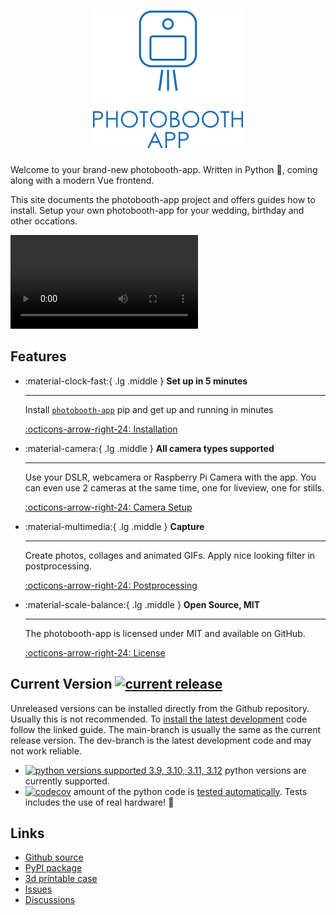 <h1 align="center"><img src="assets/logo-text-blue-transparent.png" alt="photobooth app logo" /></h1>

Welcome to your brand-new photobooth-app.
Written in Python 🐍, coming along with a modern Vue frontend.

This site documents the photobooth-app project and offers guides how to install.
Setup your own photobooth-app for your wedding, birthday and other occations.

<video controls>
    <source src="./assets/take-picture.mp4" type="video/mp4">
</video>

## Features

<div class="grid cards" markdown>

- :material-clock-fast:{ .lg .middle } __Set up in 5 minutes__

    ---

    Install [`photobooth-app`](https://pypi.org/project/photobooth-app/) pip and get up
    and running in minutes

    [:octicons-arrow-right-24: Installation](./setup/installation.md)

- :material-camera:{ .lg .middle } __All camera types supported__

    ---

    Use your DSLR, webcamera or Raspberry Pi Camera with the app. You can even use 2 cameras at the same time, one for liveview, one for stills.

    [:octicons-arrow-right-24: Camera Setup](./setup/camera_setup.md)

- :material-multimedia:{ .lg .middle } __Capture__

    ---

    Create photos, collages and animated GIFs. Apply nice looking filter in postprocessing.

    [:octicons-arrow-right-24: Postprocessing](./setup/mediaprocessing.md)

- :material-scale-balance:{ .lg .middle } __Open Source, MIT__

    ---

    The photobooth-app is licensed under MIT and available on GitHub.

    [:octicons-arrow-right-24: License](https://github.com/photobooth-app/photobooth-app/blob/main/LICENSE.md)

</div>

## Current Version [![current release](https://img.shields.io/pypi/v/photobooth-app)](https://pypi.org/project/photobooth-app/)

Unreleased versions can be installed directly from the Github repository. Usually this is not recommended.
To [install the latest development](./setup/update.md#update-to-development-versions) code follow the linked guide.
The main-branch is usually the same as the current release version.
The dev-branch is the latest development code and may not work reliable.

- [![python versions supported 3.9, 3.10, 3.11, 3.12](https://img.shields.io/pypi/pyversions/photobooth-app)](https://pypi.org/project/photobooth-app/) python versions are currently supported.
- [![codecov](https://codecov.io/gh/photobooth-app/photobooth-app/branch/dev/graph/badge.svg?token=SBB5DGX17V)](https://codecov.io/gh/photobooth-app/photobooth-app) amount of the python code is [tested automatically](https://github.com/photobooth-app/photobooth-app/actions/workflows/pytests.yml). Tests includes the use of real hardware! 🎉

## Links

- [Github source](https://github.com/photobooth-app/photobooth-app/)
- [PyPI package](https://pypi.org/project/photobooth-app/)
- [3d printable case](https://github.com/photobooth-app/photobooth-3d/)
- [Issues](https://github.com/photobooth-app/photobooth-app/issues)
- [Discussions](https://github.com/photobooth-app/photobooth-app/discussions)
